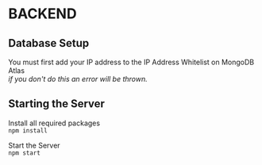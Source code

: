 # BACKEND 

## Database Setup
You must first add your IP address to the IP Address Whitelist on MongoDB Atlas  
_if you don't do this an error will be thrown._

## Starting the Server
Install all required packages  
`npm install`

Start the Server  
`npm start`
